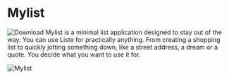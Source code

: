 # Mylist
![Download](https://raw.githubusercontent.com/digiberk/liste/master/screenshots/play.png)
Mylist is a minimal list application designed to stay out of the way. You can use Liste for practically anything. From creating a shopping list to quickly jotting something down, like a street address, a dream or a quote. You decide what you want to use it for.



![Mylist](https://raw.githubusercontent.com/digiberk/liste/master/screenshots/mylist1.png)